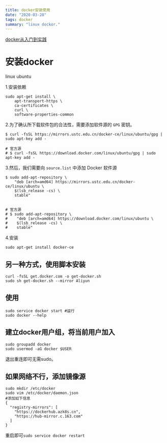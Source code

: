 ```yaml
---
title: docker安装使用
date: "2020-03-28"
tags: docker
summary: "linux dockor."
---
```


[docker从入门到实践](https://vuepress.mirror.docker-practice.com/install/ubuntu.html)

# 安装docker

linux ubuntu

1.安装依赖

```shell
sudo apt-get install \
    apt-transport-https \
    ca-certificates \
    curl \
    software-properties-common
```

2.为了确认所下载软件包的合法性，需要添加软件源的 `GPG` 密钥。

```shell
$ curl -fsSL https://mirrors.ustc.edu.cn/docker-ce/linux/ubuntu/gpg | sudo apt-key add -

# 官方源
# $ curl -fsSL https://download.docker.com/linux/ubuntu/gpg | sudo apt-key add -
```

3.然后，我们需要向 `source.list` 中添加 Docker 软件源

```she
$ sudo add-apt-repository \
    "deb [arch=amd64] https://mirrors.ustc.edu.cn/docker-ce/linux/ubuntu \
    $(lsb_release -cs) \
    stable"


# 官方源
# $ sudo add-apt-repository \
#    "deb [arch=amd64] https://download.docker.com/linux/ubuntu \
#    $(lsb_release -cs) \
#    stable"
```

4.安装

```shell
sudo apt-get install docker-ce
```

## 另一种方式，使用脚本安装

```shell
curl -fsSL get.docker.com -o get-docker.sh
sudo sh get-docker.sh --mirror Aliyun
```

## 使用

```shell
sudo service docker start #运行
sudo docker --help
```

## 建立docker用户组，将当前用户加入

```shell
sudo groupadd docker
sudo usermod -aG docker $USER
```

退出重连即可无需sudo。

## 如果网络不行，添加镜像源

```shell
sudo mkdir /etc/docker
sudo vim /etc/docker/daemon.json
#添加如下信息
{
  "registry-mirrors": [
    "https://dockerhub.azk8s.cn",
    "https://hub-mirror.c.163.com"
  ]
}
```

重启即可`sudo service docker restart`

